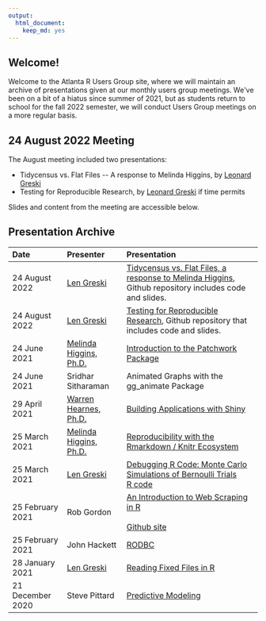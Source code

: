 ```yaml
---
output: 
  html_document: 
    keep_md: yes
---
```




## Welcome!

Welcome to the Atlanta R Users Group site, where we will maintain an archive of presentations given at our monthly users group meetings. We've been on a bit of a hiatus since summer of 2021, but as students return to school for the fall 2022 semester, we will conduct Users Group meetings on a more regular basis. 

## 24 August 2022 Meeting

The August meeting included two presentations: 

* Tidycensus vs. Flat Files -- A response to Melinda Higgins, by [Leonard Greski](https://bit.ly/2Q5rmp7)
* Testing for Reproducible Research, by [Leonard Greski](https://bit.ly/2Q5rmp7) if time permits 

Slides and content from the meeting are accessible below. 

## Presentation Archive

|Date|Presenter|Presentation|
|:---------|:---|:---- |
|24 August 2022|[Len Greski](https://bit.ly/3kPEgpf)|[Tidycensus vs. Flat Files, a response to Melinda Higgins](https://bit.ly/3CsmVhp), Github repository includes code and slides.|
|24 August 2022|[Len Greski](https://bit.ly/3kPEgpf)|[Testing for Reproducible Research](https://bit.ly/3AIE6dk), Github repository that includes code and slides.|
|24 June 2021|[Melinda Higgins, Ph.D.](http://bit.ly/3eYC7XL)|[Introduction to the Patchwork Package](https://melindahiggins2000.github.io/AtlantaRUsers_24June2021/)|
|24 June 2021|Sridhar Sitharaman|Animated Graphs with the gg_animate Package|
|29 April 2021|[Warren Hearnes, Ph.D.](https://bit.ly/3zor6Xs)|[Building Applications with Shiny](https://github.com/atl-r-users/communications/blob/main/presentations/intro_to_shiny_w_hearnes.pptx)|
|25 March 2021|[Melinda Higgins, Ph.D.](http://bit.ly/3eYC7XL)|[Reproducibility with the Rmarkdown / Knitr Ecosystem](https://bit.ly/3cmtWmo)|
|25 March 2021|[Len Greski](https://bit.ly/3kPEgpf)|[Debugging R Code: Monte Carlo Simulations of Bernoulli Trials](https://bit.ly/3damdqV)<br>[R code](https://bit.ly/3feEEgO)|
|25 February 2021|Rob Gordon|[An Introduction to Web Scraping in R](http://bit.ly/3qWogUR)<br><br> [Github site](http://bit.ly/3uJ3x9E)|
|25 February 2021|John Hackett|[RODBC](http://bit.ly/3dMPppD)|
|28 January 2021|[Len Greski](https://bit.ly/3kPEgpf)|[Reading Fixed Files in R](https://bit.ly/2ZgadgR)|
|21 December 2020| Steve Pittard|[Predictive Modeling](http://bit.ly/3qp2IA7)|







